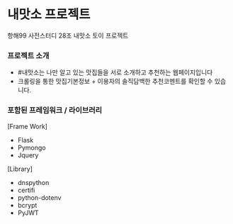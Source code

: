 # 내맛소 프로젝트
항해99 사전스터디 28조 내맛소 토이 프로젝트

### 프로젝트 소개
 * #내맛소는 나만 알고 있는 맛집들을 서로 소개하고 추천하는 웹페이지입니다
 * 크롤링을 통한 맛집기본정보 + 이용자의 솔직담백한 추천코멘트를 확인할 수 있습니다.
 
### 포함된 프레임워크 / 라이브러리
 [Frame Work]
  * Flask
  * Pymongo
  * Jquery
  
 [Library]
  * dnspython
  * certifi
  * python-dotenv
  * bcrypt
  * PyJWT
